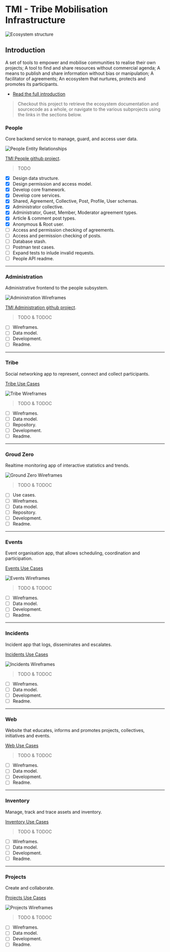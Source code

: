 # TMI - Tribe Mobilisation Infrastructure


![Ecosystem structure](./docs/ecosystem.svg)


## Introduction

A set of tools to empower and mobilise communities to realise their own
projects; A tool to find and share resources without commercial agenda; A means
to publish and share information without bias or manipulation; A facilitator of
agreements; An ecosystem that nurtures, protects and promotes its participants.

* [Read the full introduction](./docs/Introduction.pdf)

>Checkout this project to retrieve the ecosystem documentation and sourcecode as
a whole, or navigate to the various subprojects using the links in the sections
below.


### People

Core backend service to manage, guard, and access user data.

![People Entity Relationships](./docs/People-Entity-Relationships.svg)

[TMI People github project](https://github.com/AfrikaBurn/TMI-People).

>TODO
- [X] Design data structure.
- [X] Design permission and access model.
- [X] Develop core framework.
- [X] Develop core services.
- [X] Shared, Agreement, Collective, Post, Profile, User schemas.
- [X] Administrator collective.
- [X] Administrator, Guest, Member, Moderator agreement types.
- [X] Article & comment post types.
- [X] Anonymous & Root user.
- [ ] Access and permission checking of agreements.
- [ ] Access and permission checking of posts.
- [ ] Database stash.
- [ ] Postman test cases.
- [ ] Expand tests to inlude invalid requests.
- [ ] People API readme.

<hr />


### Administration

Administrative frontend to the people subsystem.

![Administration Wireframes](./docs/Administration-Wireframes.svg)

[TMI Administration github project](https://github.com/AfrikaBurn/TMI-Admin).

>TODO & TODOC
- [ ] Wireframes.
- [ ] Data model.
- [ ] Development.
- [ ] Readme.

<hr />


### Tribe

Social networking app to represent, connect and collect participants.

[Tribe Use Cases](./docs/Tribe-Use-Cases.svg)

![Tribe Wireframes](./docs/Tribe-Wireframes.svg)

>TODO & TODOC
- [ ] Wireframes.
- [ ] Data model.
- [ ] Repository.
- [ ] Development.
- [ ] Readme.

<hr />


### Groud Zero

Realtime monitoring app of interactive statistics and trends.

![Ground Zero Wireframes](./docs/Ground-Zero-Wireframes.svg)

>TODO & TODOC
- [ ] Use cases.
- [ ] Wireframes.
- [ ] Data model.
- [ ] Repository.
- [ ] Development.
- [ ] Readme.

<hr />


### Events

Event organisation app, that allows scheduling, coordination and participation.

[Events Use Cases](./docs/Event-Use-Cases.svg)

![Events Wireframes](./docs/Event-Wireframes.svg)


>TODO & TODOC
- [ ] Wireframes.
- [ ] Data model.
- [ ] Development.
- [ ] Readme.

<hr />


### Incidents

Incident app that logs, disseminates and escalates.

[Incidents Use Cases](./docs/Incident-Use-Cases.svg)

![Incidents Wireframes](./docs/Incidents-Wireframes.svg)

>TODO & TODOC
- [ ] Wireframes.
- [ ] Data model.
- [ ] Development.
- [ ] Readme.

<hr />


### Web

Website that educates, informs and promotes projects, collectives, initiatives
and events.

[Web Use Cases](./docs/Web-Use-Cases.svg)

>TODO & TODOC
- [ ] Wireframes.
- [ ] Data model.
- [ ] Development.
- [ ] Readme.

<hr />


### Inventory

Manage, track and trace assets and inventory.

[Inventory Use Cases](./docs/Inventory-Use-Cases.svg)

>TODO & TODOC
- [ ] Wireframes.
- [ ] Data model.
- [ ] Development.
- [ ] Readme.

<hr />


### Projects

Create and collaborate.

[Projects Use Cases](./docs/Projects-Use-Cases.svg)

![Projects Wireframes](./docs/Projects-Wireframes.svg)

>TODO & TODOC
- [ ] Wireframes.
- [ ] Data model.
- [ ] Development.
- [ ] Readme.
